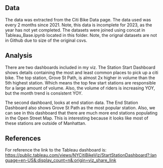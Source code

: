 ## Data 
The data was extracted from the Citi Bike Data page.  The data used was every 2 months since 2021.  Note, this data is incomplete for 2023, as the year has not yet completed. The datasets were joined using concat in Tableau_Base.ipynb located in this folder. Note, the orignal datasets are not in Github due to size of the original csvs.

## Analysis

There are two dashboards included in my viz.  The Station Start Dashboard shows details containing the most and least common places to pick up a citi bike.  The top station, Grove St Path, is almost 2x higher in volume than the 5th highest station.  Which means the top few start stations are responsible for a large amount of volume.  Also, the volume of riders is increasing YOY, but the month trend is consistent YOY. 

The second dashboard, looks at end station data.  The End Station Dashboard also shows Grove St Path as the most popular station.  Also, we can see in this dashboard that there are much more end stations populating in the Open Street Map.  This is interesting because it looks like most of these stations are outside of Manhattan. 

## References

For reference the link to the Tableau dashboard is: https://public.tableau.com/views/NYCitiBikeViz/StartStationDashboard?:language=en-US&:display_count=n&:origin=viz_share_link
